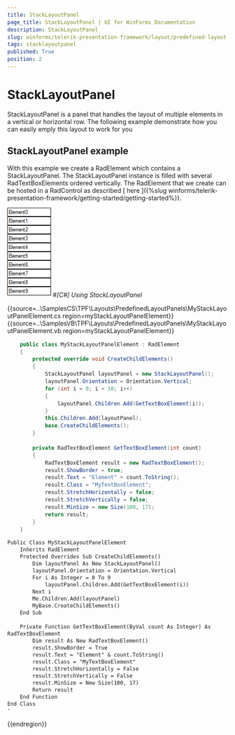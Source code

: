```yaml
---
title: StackLayoutPanel
page_title: StackLayoutPanel | UI for WinForms Documentation
description: StackLayoutPanel
slug: winforms/telerik-presentation-framework/layout/predefined-layout-panels/stacklayoutpanel
tags: stacklayoutpanel
published: True
position: 2
---
```


# StackLayoutPanel



StackLayoutPanel is a panel that handles the layout of multiple elements in a vertical or horizontal row.
        The following example demonstrate how you can easily emply this layout to work for you
      

## StackLayoutPanel example

With this example we create a RadElement which contains a StackLayoutPanel. The StackLayoutPanel
          instance is filled with several RadTextBoxElements ordered vertically. The RadElement that we create
          can be hosted in a RadControl as described
          [
            here
          ]({%slug winforms/telerik-presentation-framework/getting-started/getting-started%}).
          

![tpf-layout-predefined-layout-panels-stacklayoutpanel 001](images/tpf-layout-predefined-layout-panels-stacklayoutpanel001.png)#_[C#] Using StackLayoutPanel_

	



{{source=..\SamplesCS\TPF\Layouts\PredefinedLayoutPanels\MyStackLayoutPanelElement.cs region=myStackLayoutPanelElement}} 
{{source=..\SamplesVB\TPF\Layouts\PredefinedLayoutPanels\MyStackLayoutPanelElement.vb region=myStackLayoutPanelElement}} 

````C#
    public class MyStackLayoutPanelElement : RadElement
    {
        protected override void CreateChildElements()
        {
            StackLayoutPanel layoutPanel = new StackLayoutPanel();
            layoutPanel.Orientation = Orientation.Vertical;
            for (int i = 0; i < 10; i++)
            {
                layoutPanel.Children.Add(GetTextBoxElement(i));
            }
            this.Children.Add(layoutPanel);
            base.CreateChildElements();
        }

        private RadTextBoxElement GetTextBoxElement(int count)
        {
            RadTextBoxElement result = new RadTextBoxElement();
            result.ShowBorder = true;
            result.Text = "Element" + count.ToString();
            result.Class = "MyTextBoxElement";
            result.StretchHorizontally = false;
            result.StretchVertically = false;
            result.MinSize = new Size(100, 17);
            return result;
        }
    }
````
````VB.NET
Public Class MyStackLayoutPanelElement
    Inherits RadElement
    Protected Overrides Sub CreateChildElements()
        Dim layoutPanel As New StackLayoutPanel()
        layoutPanel.Orientation = Orientation.Vertical
        For i As Integer = 0 To 9
            layoutPanel.Children.Add(GetTextBoxElement(i))
        Next i
        Me.Children.Add(layoutPanel)
        MyBase.CreateChildElements()
    End Sub

    Private Function GetTextBoxElement(ByVal count As Integer) As RadTextBoxElement
        Dim result As New RadTextBoxElement()
        result.ShowBorder = True
        result.Text = "Element" & count.ToString()
        result.Class = "MyTextBoxElement"
        result.StretchHorizontally = False
        result.StretchVertically = False
        result.MinSize = New Size(100, 17)
        Return result
    End Function
End Class
'
````

{{endregion}} 



